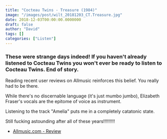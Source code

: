 ```yaml
---
title: "Cocteau Twins - Treasure (1984)"
image: "/images/post/wilt_20181203_CT.Treasure.jpg"
date: 2018-12-03T00:00:00.0000000
draft: false
author: "David"
tags: []
categories: ["Listen"]
---
```

### These were strange days indeed! If you haven't already listened to Cocteau Twins you won't ever be ready to listen to Cocteau Twins. End of story.

 Reading recent user reviews on Allmusic reinforces this belief. You really had to be there. 

 While there's no discernable language (it's just mumbo jumbo), Elizabeth Fraser's vocals are the epitome of voice as instrument.

 Listening to the track "Amelia" puts me in a completely catatonic state.

 Still fucking astounding after all of these years!!!!!!!!!

-  [Allmusic.com - Review](https://www.allmusic.com/album/treasure-mw0000189535)